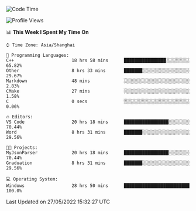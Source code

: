 <!--START_SECTION:waka-->
![Code Time](http://img.shields.io/badge/Code%20Time-65%20hrs%2022%20mins-blue)

![Profile Views](http://img.shields.io/badge/Profile%20Views-5-blue)

📊 **This Week I Spent My Time On** 

```text
⌚︎ Time Zone: Asia/Shanghai

💬 Programming Languages: 
C++                      18 hrs 58 mins      ████████████████░░░░░░░░░   65.82% 
Other                    8 hrs 33 mins       ███████░░░░░░░░░░░░░░░░░░   29.67% 
Markdown                 48 mins             ░░░░░░░░░░░░░░░░░░░░░░░░░   2.83% 
CMake                    27 mins             ░░░░░░░░░░░░░░░░░░░░░░░░░   1.58% 
C                        0 secs              ░░░░░░░░░░░░░░░░░░░░░░░░░   0.06%

🔥 Editors: 
VS Code                  20 hrs 18 mins      █████████████████░░░░░░░░   70.44% 
Word                     8 hrs 31 mins       ███████░░░░░░░░░░░░░░░░░░   29.56%

🐱‍💻 Projects: 
MyJsonParser             20 hrs 18 mins      █████████████████░░░░░░░░   70.44% 
Graduation               8 hrs 31 mins       ███████░░░░░░░░░░░░░░░░░░   29.56%

💻 Operating System: 
Windows                  28 hrs 50 mins      █████████████████████████   100.0%

```


 Last Updated on 27/05/2022 15:32:27 UTC
<!--END_SECTION:waka-->